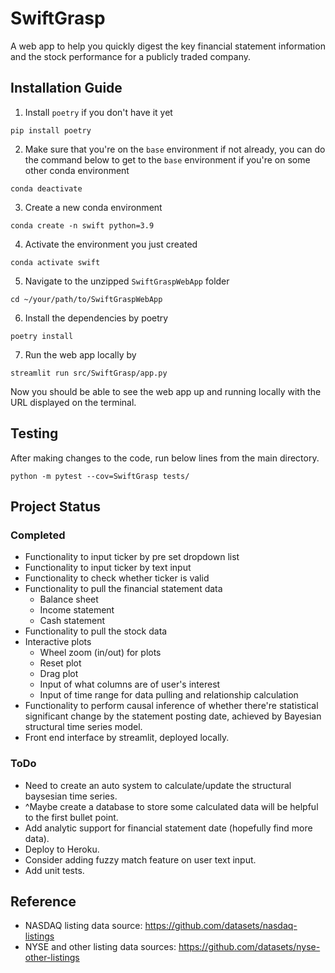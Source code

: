 # SwiftGrasp

A web app to help you quickly digest the key financial statement information and the stock performance for a publicly traded company.

## Installation Guide
1. Install `poetry` if you don't have it yet
```
pip install poetry
```
2. Make sure that you're on the `base` environment if not already, you can do the command below to get to the `base` environment if you're on some other conda environment
```
conda deactivate
```
3. Create a new conda environment
```
conda create -n swift python=3.9
```
4. Activate the environment you just created
```
conda activate swift
```
5. Navigate to the unzipped `SwiftGraspWebApp` folder
```
cd ~/your/path/to/SwiftGraspWebApp
```
6. Install the dependencies by poetry
```
poetry install
```
7. Run the web app locally by
```
streamlit run src/SwiftGrasp/app.py
```

Now you should be able to see the web app up and running locally with the URL displayed on the terminal.

## Testing
After making changes to the code, run below lines from the main directory.
```
python -m pytest --cov=SwiftGrasp tests/
```

## Project Status
### Completed
* Functionality to input ticker by pre set dropdown list
* Functionality to input ticker by text input
* Functionality to check whether ticker is valid
* Functionality to pull the financial statement data
  * Balance sheet
  * Income statement
  * Cash statement
* Functionality to pull the stock data
* Interactive plots
  * Wheel zoom (in/out) for plots
  * Reset plot
  * Drag plot
  * Input of what columns are of user's interest
  * Input of time range for data pulling and relationship calculation
* Functionality to perform causal inference of whether there're statistical significant change by the statement posting date, achieved by Bayesian structural time series model.
* Front end interface by streamlit, deployed locally.
### ToDo
* Need to create an auto system to calculate/update the structural baysesian time series.
* ^Maybe create a database to store some calculated data will be helpful to the first bullet point.
* Add analytic support for financial statement date (hopefully find more data).
* Deploy to Heroku.
* Consider adding fuzzy match feature on user text input.
* Add unit tests.


## Reference
* NASDAQ listing data source: https://github.com/datasets/nasdaq-listings
* NYSE and other listing data sources: https://github.com/datasets/nyse-other-listings
